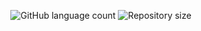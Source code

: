 <p align="center">
  <img alt="GitHub language count" src="https://img.shields.io/github/languages/count/rickweb3/projeto-awax">
  <img alt="Repository size" src="https://img.shields.io/github/repo-size/rickweb3/projeto-awax">
</p>


